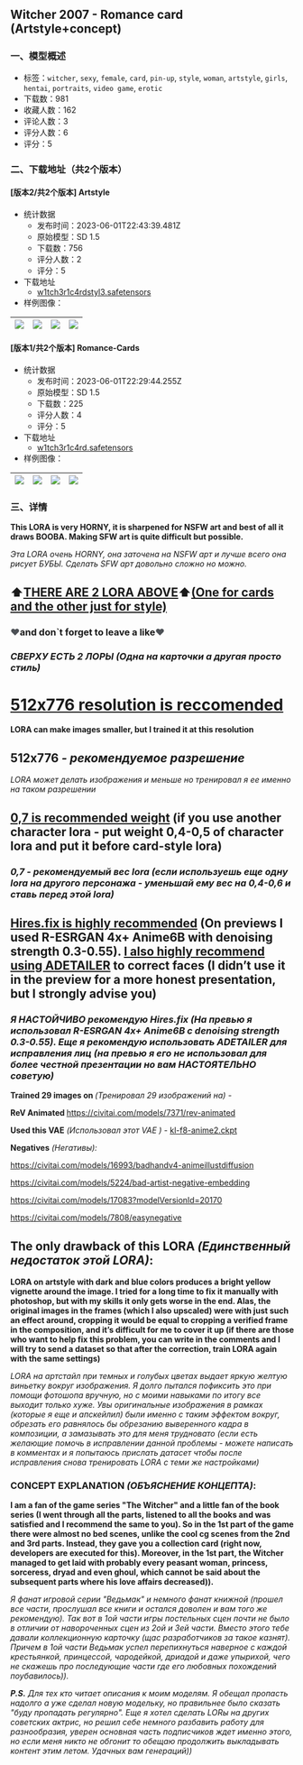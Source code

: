 ## Witcher 2007 - Romance card (Artstyle+concept)
### 一、模型概述

- 标签：`witcher`, `sexy`, `female`, `card`, `pin-up`, `style`, `woman`, `artstyle`, `girls`, `hentai`, `portraits`, `video game`, `erotic`
- 下载数：981
- 收藏人数：162
- 评论人数：3
- 评分人数：6
- 评分：5

### 二、下载地址（共2个版本）

#### [版本2/共2个版本] Artstyle

- 统计数据
  - 发布时间：2023-06-01T22:43:39.481Z
  - 原始模型：SD 1.5
  - 下载数：756
  - 评分人数：2
  - 评分：5
- 下载地址
  - [w1tch3r1c4rdstyl3.safetensors](https://civitai.com/api/download/models/87303)
- 样例图像：

| <img src="https://image.civitai.com/xG1nkqKTMzGDvpLrqFT7WA/e0780c3f-7b8d-4775-b301-da2e23989657/width=450/998335.jpeg" /> | <img src="https://image.civitai.com/xG1nkqKTMzGDvpLrqFT7WA/a4225281-9828-49eb-8541-ca3299277c62/width=450/998338.jpeg" /> | <img src="https://image.civitai.com/xG1nkqKTMzGDvpLrqFT7WA/7a91aeea-b475-4446-8950-e594fc88af6b/width=450/999351.jpeg" /> | <img src="https://image.civitai.com/xG1nkqKTMzGDvpLrqFT7WA/1f4c3c84-5faa-4520-a58b-868a10042c28/width=450/998347.jpeg" /> |
| ---- | ---- | ---- | ---- |

#### [版本1/共2个版本] Romance-Cards

- 统计数据
  - 发布时间：2023-06-01T22:29:44.255Z
  - 原始模型：SD 1.5
  - 下载数：225
  - 评分人数：4
  - 评分：5
- 下载地址
  - [w1tch3r1c4rd.safetensors](https://civitai.com/api/download/models/87278)
- 样例图像：

| <img src="https://image.civitai.com/xG1nkqKTMzGDvpLrqFT7WA/117d8fc1-ac1d-4fec-9a35-6b4ae0f0b00e/width=450/998246.jpeg" /> | <img src="https://image.civitai.com/xG1nkqKTMzGDvpLrqFT7WA/1f913279-bf34-43fc-9e7d-2c10619b6d63/width=450/998248.jpeg" /> | <img src="https://image.civitai.com/xG1nkqKTMzGDvpLrqFT7WA/a5456d0e-54e0-49c8-8799-1994e475c218/width=450/998270.jpeg" /> | <img src="https://image.civitai.com/xG1nkqKTMzGDvpLrqFT7WA/f4b9e354-037b-4dc7-b30c-d019c7ca5868/width=450/998274.jpeg" /> |
| ---- | ---- | ---- | ---- |


### 三、详情
<p><strong>This LORA is very HORNY, it is sharpened for NSFW art and best of all it draws BOOBA. Making SFW art is quite difficult but possible.</strong></p><p><em>Эта LORA очень HORNY, она заточена на NSFW арт и лучше всего она рисует БУБЫ. Сделать SFW арт довольно сложно но можно.</em></p><h2 id="heading-15"><span>⬆️</span><u>THERE ARE 2 LORA ABOVE</u><span>⬆️</span><u>(One for cards and the other just for style)</u></h2><h3 id="heading-17"><span style="color:rgb(77, 81, 86)">❤</span>and don`t forget to leave a like<span style="color:rgb(77, 81, 86)">❤</span></h3><h3 id="heading-3879"><em>СВЕРХУ ЕСТЬ 2 ЛОРЫ (Одна на карточки а другая просто стиль)</em></h3><h1 id="heading-1585"><u>512x776 resolution is reccomended</u></h1><p><strong>LORA can make images smaller, but I trained it at this resolution</strong></p><h2 id="heading-1586">512x776<em> - рекомендуемое разрешение</em></h2><p><em>LORA может делать изображения и меньше но тренировал я ее именно на таком разрешении</em></p><h2 id="heading-15"><u>0,7 is recommended weight</u> (if you use another character lora - put weight 0,4-0,5 of character lora and put it before card-style lora)</h2><h3 id="heading-1569"><em>0,7 - рекомендуемый вес lora (если используешь еще одну lora на другого персонажа - уменьшай ему вес на 0,4-0,6 и ставь перед этой lora)</em></h3><h2 id="heading-3880"><strong><u>Hires.fix is highly recommended</u> (On previews I used R-ESRGAN 4x+ Anime6B with denoising strength 0.3-0.55). <u>I also highly recommend using ADETAILER</u> to correct faces (I didn’t use it in the preview for a more honest presentation, but I strongly advise you)</strong></h2><h3 id="heading-3881"><em>Я НАСТОЙЧИВО рекомендую Hires.fix (На превью я использовал R-ESRGAN 4x+ Anime6B с denoising strength 0.3-0.55). Еще я рекомендую использовать ADETAILER для исправления лиц (на превью я его не использовал для более честной презентации но вам НАСТОЯТЕЛЬНО советую)</em></h3><p></p><p><strong>Trained 29 images on </strong><em>(Тренировал 29 изображений на) -</em></p><p><strong>ReV Animated </strong><a target="_blank" rel="ugc" href="https://civitai.com/models/7371/rev-animated">https://civitai.com/models/7371/rev-animated</a></p><p><strong>Used this VAE</strong><em> (Использовал этот VAE ) - </em><a target="_blank" rel="ugc" href="https://huggingface.co/hakurei/waifu-diffusion-v1-4/tree/main/vae">kl-f8-anime2.ckpt</a></p><p><strong>Negatives</strong><em> (Негативы):</em></p><p><a target="_blank" rel="ugc" href="https://civitai.com/models/16993/badhandv4-animeillustdiffusion">https://civitai.com/models/16993/badhandv4-animeillustdiffusion</a></p><p><a target="_blank" rel="ugc" href="https://civitai.com/models/5224/bad-artist-negative-embedding">https://civitai.com/models/5224/bad-artist-negative-embedding</a></p><p><a target="_blank" rel="ugc" href="https://civitai.com/models/17083?modelVersionId=20170">https://civitai.com/models/17083?modelVersionId=20170</a></p><p><a target="_blank" rel="ugc" href="https://civitai.com/models/7808/easynegative">https://civitai.com/models/7808/easynegative</a></p><p></p><h2 id="heading-3882">The only drawback of this LORA <em>(Единственный недостаток этой LORA)</em>:</h2><p><strong>LORA on artstyle with dark and blue colors produces a bright yellow vignette around the image. I tried for a long time to fix it manually with photoshop, but with my skills it only gets worse in the end. Alas, the original images in the frames (which I also upscaled) were with just such an effect around, cropping it would be equal to cropping a verified frame in the composition, and it’s difficult for me to cover it up (if there are those who want to help fix this problem, you can write in the comments and I will try to send a dataset so that after the correction, train LORA again with the same settings)</strong></p><p><em>LORA на артстайл при темных и голубых цветах выдает яркую желтую виньетку вокруг изображения. Я долго пытался пофиксить это при помощи фотошопа вручную, но с моими навыками по итогу все выходит только хуже. Увы оригинальные изображения в рамках (которые я еще и апскейлил) были именно с таким эффектом вокруг, обрезать его равнялось бы обрезанию выверенного кадра в композиции, а замазывать это для меня трудновато (если есть желающие помочь в исправлении данной проблемы - можете написать в комментах и я попытаюсь прислать датасет чтобы после исправления снова тренировать LORA с теми же настройками)</em></p><p></p><h3 id="heading-3883">CONCEPT EXPLANATION <em>(ОБЪЯСНЕНИЕ КОНЦЕПТА)</em>:</h3><p><strong>I am a fan of the game series "The Witcher" and a little fan of the book series (I went through all the parts, listened to all the books and was satisfied and I recommend the same to you). So in the 1st part of the game there were almost no bed scenes, unlike the cool cg scenes from the 2nd and 3rd parts. Instead, they gave you a collection card (right now, developers are executed for this). Moreover, in the 1st part, the Witcher managed to get laid with probably every peasant woman, princess, sorceress, dryad and even ghoul, which cannot be said about the subsequent parts where his love affairs decreased)).</strong></p><p><em>Я фанат игровой серии "Ведьмак" и немного фанат книжной (прошел все части, прослушал все книги и остался доволен и вам того же рекомендую). Так вот в 1ой части игры постельных сцен почти не было в отличии от навороченных сцен из 2ой и 3ей части. Вместо этого тебе давали коллекционную карточку (щас разработчиков за такое казнят). Причем в 1ой части Ведьмак успел перепихнуться наверное с каждой крестьянкой, принцессой, чародейкой, дриадой и даже упырихой, чего не скажешь про последующие части где его любовных похождений поубавилось)).</em></p><p></p><p><strong><em>P.S.</em></strong><em> Для тех кто читает описания к моим моделям. Я обещал пропасть надолго а уже сделал новую модельку, но правильнее было сказать "буду пропадать регулярно". Еще я хотел сделать LORы на других советских актрис, но решил себе немного разбавить работу для разнообразия, уверен основная часть подписчиков ждет именно этого, но если меня никто не обгонит то обещаю продолжить выкладывать контент этим летом. Удачных вам генераций))</em></p>